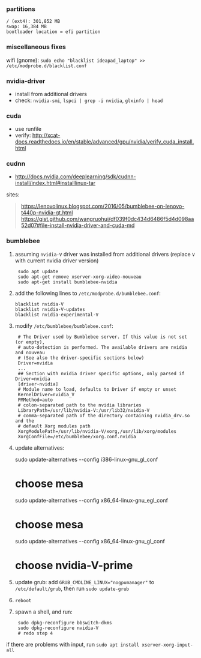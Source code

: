 
### partitions
	/ (ext4): 301,852 MB
	swap: 16,384 MB
	bootloader location = efi partition

### miscellaneous fixes
wifi (gnome): `sudo echo "blacklist ideapad_laptop" >> /etc/modprobe.d/blacklist.conf`

### nvidia-driver
- install from additional drivers
- check: `nvidia-smi`, `lspci | grep -i nvidia`, `glxinfo | head`

### cuda
- use runfile
- verify: http://xcat-docs.readthedocs.io/en/stable/advanced/gpu/nvidia/verify_cuda_install.html

### cudnn
- http://docs.nvidia.com/deeplearning/sdk/cudnn-install/index.html#installlinux-tar

sites:
> https://lenovolinux.blogspot.com/2016/05/bumblebee-on-lenovo-t440p-nvidia-gt.html
> https://gist.github.com/wangruohui/df039f0dc434d6486f5d4d098aa52d07#file-install-nvidia-driver-and-cuda-md

### bumblebee
1. assuming `nvidia-V` driver was installed from additional drivers (replace `V` with current nvidia driver version)

	    sudo apt update
	    sudo apt-get remove xserver-xorg-video-nouveau
	    sudo apt-get install bumblebee-nvidia

 2. add the following lines to `/etc/modprobe.d/bumblebee.conf`:

        blacklist nvidia-V
	    blacklist nvidia-V-updates
	    blacklist nvidia-experimental-V

3. modify `/etc/bumblebee/bumblebee.conf`:

        # The Driver used by Bumblebee server. If this value is not set (or empty),
        # auto-detection is performed. The available drivers are nvidia and nouveau
        # (See also the driver-specific sections below)
        Driver=nvidia
        ...
        ## Section with nvidia driver specific options, only parsed if Driver=nvidia
        [driver-nvidia]
        # Module name to load, defaults to Driver if empty or unset
        KernelDriver=nvidia_V
        PMMethod=auto
        # colon-separated path to the nvidia libraries
        LibraryPath=/usr/lib/nvidia-V:/usr/lib32/nvidia-V
        # comma-separated path of the directory containing nvidia_drv.so and the
        # default Xorg modules path
        XorgModulePath=/usr/lib/nvidia-V/xorg,/usr/lib/xorg/modules
        XorgConfFile=/etc/bumblebee/xorg.conf.nvidia

  4. update alternatives:

        sudo update-alternatives --config i386-linux-gnu_gl_conf
        # choose mesa
        sudo update-alternatives --config x86_64-linux-gnu_egl_conf
        # choose mesa
        sudo update-alternatives --config x86_64-linux-gnu_gl_conf
        # choose nvidia-V-prime

5. update grub: add `GRUB_CMDLINE_LINUX="nogpumanager"` to `/etc/default/grub`, then run `sudo update-grub`

6. `reboot`

7. spawn a shell, and run:

        sudo dpkg-reconfigure bbswitch-dkms
        sudo dpkg-reconfigure nvidia-V
        # redo step 4


if there are problems with input, run `sudo apt install xserver-xorg-input-all`
